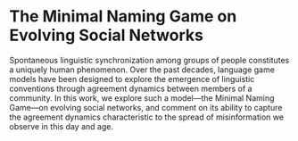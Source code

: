 # The Minimal Naming Game on Evolving Social Networks
Spontaneous linguistic synchronization among groups of people constitutes a uniquely human phenomenon. Over the past decades, language game models have been designed to explore the emergence of linguistic conventions through agreement dynamics between members of a community. In this work, we explore such a model—the Minimal Naming Game—on evolving social networks, and comment on its ability to capture the agreement dynamics characteristic to the spread of misinformation we observe in this day and age.
